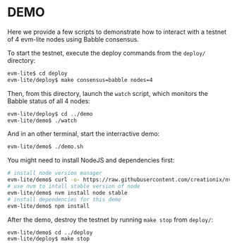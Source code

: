 # DEMO

Here we provide a few scripts to demonstrate how to interact with a testnet of
4 evm-lite nodes using Babble consensus.

To start the testnet, execute the deploy commands from the `deploy/` directory:

```bash
evm-lite$ cd deploy
evm-lite/deploy$ make consensus=babble nodes=4
```

Then, from this directory, launch the `watch` script, which monitors the Babble
status of all 4 nodes:

```bash
evm-lite/deploy$ cd ../demo
evm-lite/demo$ ./watch
```

And in an other terminal, start the interractive demo:

```bash
evm-lite/demo$ ./demo.sh
```

You might need to install NodeJS and dependencies first:

```bash
# install node version manager
evm-lite/demo$ curl -o- https://raw.githubusercontent.com/creationix/nvm/v0.33.5/install.sh | bash
# use nvm to intall stable version of node
evm-lite/demo$ nvm install node stable
# install dependencies for this demo
evm-lite/demo$ npm install
```

After the demo, destroy the testnet by running `make stop` from `deploy/`:

```bash
evm-lite/demo$ cd ../deploy
evm-lite/deploy$ make stop
```
